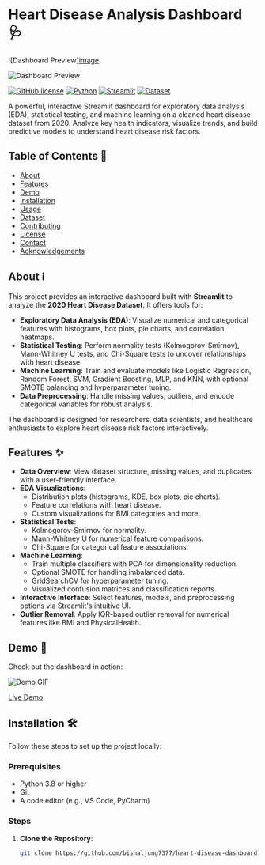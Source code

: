 # Heart Disease Analysis Dashboard 🩺

![Dashboard Preview][image](https://github.com/user-attachments/assets/400497fa-5a6f-4aa5-b524-b59d4daa5de6)

![Dashboard Preview](images/dashboard_preview_dark.png#gh-dark-mode-only)

[![GitHub license](https://img.shields.io/github/license/yourusername/heart-disease-dashboard)](https://github.com/yourusername/heart-disease-dashboard/blob/main/LICENSE)
[![Python](https://img.shields.io/badge/Python-3.8+-blue)](https://www.python.org/)
[![Streamlit](https://img.shields.io/badge/Streamlit-1.10+-red)](https://streamlit.io/)
[![Dataset](https://img.shields.io/badge/Dataset-Heart_2020-green)](https://www.cdc.gov/brfss/annual_data/annual_2020.html)

A powerful, interactive Streamlit dashboard for exploratory data analysis (EDA), statistical testing, and machine learning on a cleaned heart disease dataset from 2020. Analyze key health indicators, visualize trends, and build predictive models to understand heart disease risk factors.

## Table of Contents 📑

- [About](#about)
- [Features](#features)
- [Demo](#demo)
- [Installation](#installation)
- [Usage](#usage)
- [Dataset](#dataset)
- [Contributing](#contributing)
- [License](#license)
- [Contact](#contact)
- [Acknowledgements](#acknowledgements)

## About ℹ️

This project provides an interactive dashboard built with **Streamlit** to analyze the **2020 Heart Disease Dataset**. It offers tools for:

- **Exploratory Data Analysis (EDA)**: Visualize numerical and categorical features with histograms, box plots, pie charts, and correlation heatmaps.
- **Statistical Testing**: Perform normality tests (Kolmogorov-Smirnov), Mann-Whitney U tests, and Chi-Square tests to uncover relationships with heart disease.
- **Machine Learning**: Train and evaluate models like Logistic Regression, Random Forest, SVM, Gradient Boosting, MLP, and KNN, with optional SMOTE balancing and hyperparameter tuning.
- **Data Preprocessing**: Handle missing values, outliers, and encode categorical variables for robust analysis.

The dashboard is designed for researchers, data scientists, and healthcare enthusiasts to explore heart disease risk factors interactively.

## Features ✨

- **Data Overview**: View dataset structure, missing values, and duplicates with a user-friendly interface.
- **EDA Visualizations**:
  - Distribution plots (histograms, KDE, box plots, pie charts).
  - Feature correlations with heart disease.
  - Custom visualizations for BMI categories and more.
- **Statistical Tests**:
  - Kolmogorov-Smirnov for normality.
  - Mann-Whitney U for numerical feature comparisons.
  - Chi-Square for categorical feature associations.
- **Machine Learning**:
  - Train multiple classifiers with PCA for dimensionality reduction.
  - Optional SMOTE for handling imbalanced data.
  - GridSearchCV for hyperparameter tuning.
  - Visualized confusion matrices and classification reports.
- **Interactive Interface**: Select features, models, and preprocessing options via Streamlit's intuitive UI.
- **Outlier Removal**: Apply IQR-based outlier removal for numerical features like BMI and PhysicalHealth.

## Demo 🎥

Check out the dashboard in action:

![Demo GIF](images/demo.gif)

[Live Demo](https://heartdiseaseclassification-bsalt.streamlit.app/)

## Installation 🛠️

Follow these steps to set up the project locally:

### Prerequisites

- Python 3.8 or higher
- Git
- A code editor (e.g., VS Code, PyCharm)

### Steps

1. **Clone the Repository**:
   ```bash
   git clone https://github.com/bishaljung7377/heart-disease-dashboard.git
   ```
